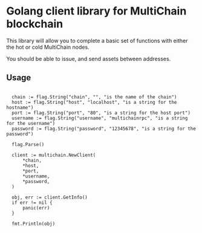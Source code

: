 # Golang client library for MultiChain blockchain

This library will allow you to complete a basic set of functions with either the hot or cold MultiChain nodes.

You should be able to issue, and send assets between addresses.

## Usage

```

  chain := flag.String("chain", "", "is the name of the chain")
  host := flag.String("host", "localhost", "is a string for the hostname")
  port := flag.String("port", "80", "is a string for the host port")
  username := flag.String("username", "multichainrpc", "is a string for the username")
  password := flag.String("password", "12345678", "is a string for the password")

  flag.Parse()

  client := multichain.NewClient(
      *chain,
      *host,
      *port,
      *username,
      *password,
  )
    
  obj, err := client.GetInfo()
  if err != nil {
      panic(err)
  }
  
  fmt.Println(obj)

```
